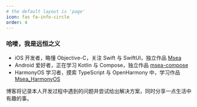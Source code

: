 ```yaml
---
# the default layout is 'page'
icon: fas fa-info-circle
order: 4
---
```


### 哈喽，我是远恒之义

- iOS 开发者，略懂 Objective-C，关注 Swift 与 SwiftUI，独立作品 [Msea](https://github.com/eternaljust/Msea)
- Android 爱好者，正在学习 Kotlin 与 Compose，独立作品 [msea-compose](https://github.com/eternaljust/msea-compose)
- HarmonyOS 学习者，摸索 TypeScript 与 OpenHarmony 中，学习作品 [Msea_HarmonyOS](https://github.com/eternaljust/Msea_HarmonyOS)

博客将记录本人开发过程中遇到的问题并尝试给出解决方案，同时分享一点生活中有趣的事。
